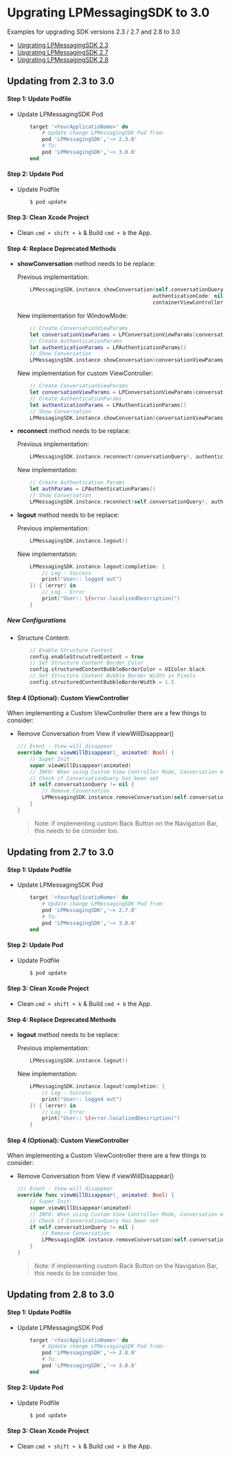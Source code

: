 # Upgrating LPMessagingSDK to 3.0
Examples for upgrading SDK versions 2.3 / 2.7 and 2.8 to 3.0

* [Upgrating LPMessagingSDK 2.3](#updating-from-2.3-to-3.0)
* [Upgrating LPMessagingSDK 2.7](#updating-from-2.7-to-3.0)
* [Upgrating LPMessagingSDK 2.8](#updating-from-2.8-to-3.0)

## Updating from 2.3 to 3.0

#### Step 1: Update Podfile

  * Update LPMessagingSDK Pod
  
  	```ruby
  		target '<YourApplicatioName>' do
     	    # Update change LPMessagingSDK Pod from:
  	   	    pod 'LPMessagingSDK','~> 2.3.0'
   	  	    # To:
   	  	    pod 'LPMessagingSDK','~> 3.0.0'
   	  	end
  	```

#### Step 2: Update Pod

* Update Podfile
    
    ```sh
        $ pod update
    ```
	
#### Step 3: Clean Xcode Project

* Clean `cmd + shift + k` & Build `cmd + b` the App.


#### Step 4: Replace Deprecated Methods

* **showConversation** method needs to be replace:
	
	Previous implementation:
	
	~~~ swift
		LPMessagingSDK.instance.showConversation(self.conversationQuery!, 
                                                authenticationCode: nil, 
                                                containerViewController: nil)
	~~~
	
	New implementation for WindowMode:
	
	~~~ swift
		// Create ConversationViewParams
		let conversationViewParams = LPConversationViewParams(conversationQuery: self.conversationQuery!, containerViewController: nil, isViewOnly: false)
		// Create AuthenticationParams
		let authenticationParams = LPAuthenticationParams()
		// Show Conversation
		LPMessagingSDK.instance.showConversation(conversationViewParams, authenticationParams: authenticationParams)
	~~~
	
	New implementation for custom ViewController:
	
	~~~ swift
		// Create ConversationViewParams
		let conversationViewParams = LPConversationViewParams(conversationQuery: self.conversationQuery!, containerViewController: viewController, isViewOnly: false)
		// Create AuthenticationParams
		let authenticationParams = LPAuthenticationParams()
		// Show Conversation
		LPMessagingSDK.instance.showConversation(conversationViewParams, authenticationParams: authenticationParams)
	~~~
  	
* **reconnect** method needs to be replace:

    Previous implementation:

	~~~ swift
	    LPMessagingSDK.instance.reconnect(conversationQuery!, authenticationCode: "")
	~~~

	New implementation:
	
	~~~ swift
		// Create Authentication Params
		let authParams = LPAuthenticationParams()
		// Show Conversation
		LPMessagingSDK.instance.reconnect(self.conversationQuery!, authenticationParams: authParams
	~~~  	
    	
* **logout** method needs to be replace:

	Previous implementation:

	~~~ swift
		LPMessagingSDK.instance.logout()
	~~~

	New implementation:
	
	~~~ swift
		LPMessagingSDK.instance.logout(completion: {
    		// Log - Success
    		print("User:: logged out")
    	}) { (error) in
    		// Log - Error
    		print("User:: \(error.localizedDescription)")
		}
	~~~

##### New Configurations
* Structure Content:
        
    ~~~ swift
        // Enable Structure Content
        config.enableStrucutredContent = true
        // Set Structure Content Border Color
        config.structuredContentBubbleBorderColor = UIColor.black
    	// Set Structure Content Bubble Border Width in Pixels
        config.structuredContentBubbleBorderWidth = 1.5
    ~~~
		

#### Step 4 (Optional): Custom ViewController

When implementing a Custom ViewController there are a few things to consider:

 * Remove Conversation from View if viewWillDisappear()
    
    ``` swift
    /// Event - View will disappear
    override func viewWillDisappear(_ animated: Bool) {
        // Super Init
        super.viewWillDisappear(animated)
        // INFO: When using Custom View Controller Mode, Conversation must be remove when leaving the App, if the Conversation View is the current screen
        // Check if ConversationQuery has been set
        if self.conversationQuery != nil {
            // Remove Conversation
            LPMessagingSDK.instance.removeConversation(self.conversationQuery!)
        }
    }
    ```
    
    > Note: if implementing custom Back Button on the Navigation Bar, this needs to be consider too.
    
    
    
## Updating from 2.7 to 3.0



#### Step 1: Update Podfile

  * Update LPMessagingSDK Pod
  
  	```ruby
  		target '<YourApplicatioName>' do
     	    # Update change LPMessagingSDK Pod from:
  	   	    pod 'LPMessagingSDK','~> 2.7.0'
   	  	    # To:
   	  	    pod 'LPMessagingSDK','~> 3.0.0'
   	  	end
  	```

#### Step 2: Update Pod

* Update Podfile
    
    ```sh
        $ pod update
    ```
	
#### Step 3: Clean Xcode Project

* Clean `cmd + shift + k` & Build `cmd + b` the App.


#### Step 4: Replace Deprecated Methods

* **logout** method needs to be replace:

	Previous implementation:

	~~~ swift
		LPMessagingSDK.instance.logout()
	~~~

	New implementation:
	
	~~~ swift
		LPMessagingSDK.instance.logout(completion: {
    		// Log - Success
    		print("User:: logged out")
    	}) { (error) in
    		// Log - Error
    		print("User:: \(error.localizedDescription)")
		}
	~~~

#### Step 4 (Optional): Custom ViewController

When implementing a Custom ViewController there are a few things to consider:

 * Remove Conversation from View if viewWillDisappear()
    
    ``` swift
    /// Event - View will disappear
    override func viewWillDisappear(_ animated: Bool) {
        // Super Init
        super.viewWillDisappear(animated)
        // INFO: When using Custom View Controller Mode, Conversation must be remove when leaving the App, if the Conversation View is the current screen
        // Check if ConversationQuery has been set
        if self.conversationQuery != nil {
            // Remove Conversation
            LPMessagingSDK.instance.removeConversation(self.conversationQuery!)
        }
    }
    ```
    
    > Note: if implementing custom Back Button on the Navigation Bar, this needs to be consider too.



## Updating from 2.8 to 3.0



#### Step 1: Update Podfile

  * Update LPMessagingSDK Pod
  
  	```ruby
  		target '<YourApplicatioName>' do
     	    # Update change LPMessagingSDK Pod from:
  	   	    pod 'LPMessagingSDK','~> 2.8.0'
   	  	    # To:
   	  	    pod 'LPMessagingSDK','~> 3.0.0'
   	  	end
  	```

#### Step 2: Update Pod

* Update Podfile
    
    ```sh
        $ pod update
    ```
	
#### Step 3: Clean Xcode Project

* Clean `cmd + shift + k` & Build `cmd + b` the App.

